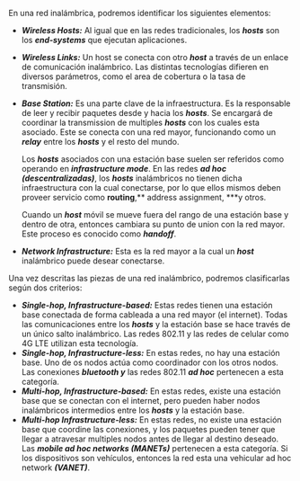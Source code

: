 En una red inalámbrica, podremos identificar los siguientes elementos:

- ***Wireless Hosts:*** Al igual que en las redes tradicionales, los ***hosts*** son los ***end-systems*** que ejecutan aplicaciones.
- ***Wireless Links:*** Un host se conecta con otro ***host*** a través de un enlace de comunicación inalámbrico. Las distintas tecnologías difieren en diversos parámetros, como el area de cobertura o la tasa de transmisión.
- ***Base Station:*** Es una parte clave de la infraestructura. Es la responsable de leer y recibir paquetes desde y hacia los ***hosts***. Se encargará de coordinar la transmission de multiples ***hosts*** con los cuales esta asociado. Este se conecta con una red mayor, funcionando como un ***relay*** entre los ***hosts*** y el resto del mundo.

	Los ***hosts*** asociados con una estación base suelen ser referidos como operando en ***infrastructure mode***. En las redes ***ad hoc (descentralizadas)***, los ***hosts*** inalámbricos no tienen dicha infraestructura con la cual conectarse, por lo que ellos mismos deben proveer servicio como **routing**,** address assignment, ***y otros.

	Cuando un ***host*** móvil se mueve fuera del rango de una estación base y dentro de otra, entonces cambiara su punto de union con la red mayor. Este proceso es conocido como ***handoff***.

- ***Network Infrastructure:*** Esta es la red mayor a la cual un ***host*** inalámbrico puede desear conectarse.

Una vez descritas las piezas de una red inalámbrico, podremos clasificarlas según dos criterios:

- ***Single-hop, Infrastructure-based:*** Estas redes tienen una estación base conectada de forma cableada a una red mayor (el internet). Todas las comunicaciones entre los ***hosts*** y la estación base se hace través de un único salto inalámbrico. Las redes 802.11 y las redes de celular como 4G LTE utilizan esta tecnología.
- ***Single-hop, Infrastructure-less:*** En estas redes, no hay una estación base. Uno de os nodos actúa como coordinador con los otros nodos. Las conexiones ***bluetooth y*** las redes 802.11 ***ad hoc*** pertenecen a esta categoría.
- ***Multi-hop, Infrastructure-based:*** En estas redes, existe una estación base que se conectan con el internet, pero pueden haber nodos inalámbricos intermedios entre los ***hosts*** y la estación base.
- ***Multi-hop Infrastructure-less:*** En estas redes, no existe una estación base que coordine las conexiones, y los paquetes pueden tener que llegar a atravesar multiples nodos antes de llegar al destino deseado. Las ***mobile ad hoc networks (MANETs)*** pertenecen a esta categoría. Si los dispositivos son vehículos, entonces la red esta una vehicular ad hoc network ***(VANET)***.
